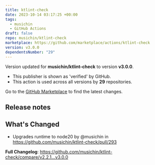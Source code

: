 ```yaml
---
title: ktlint-check
date: 2023-10-14 03:17:25 +00:00
tags:
  - musichin
  - GitHub Actions
draft: false
repo: musichin/ktlint-check
marketplace: https://github.com/marketplace/actions/ktlint-check
version: v3.0.0
dependentsNumber: "29"
---
```



Version updated for **musichin/ktlint-check** to version **v3.0.0**.
- This publisher is shown as 'verified' by GitHub.
- This action is used across all versions by **29** repositories.

Go to the [GitHub Marketplace](https://github.com/marketplace/actions/ktlint-check) to find the latest changes.

## Release notes

## What's Changed
* Upgrades runtime to node20 by @musichin in https://github.com/musichin/ktlint-check/pull/293


**Full Changelog**: https://github.com/musichin/ktlint-check/compare/v2.2.1...v3.0.0
